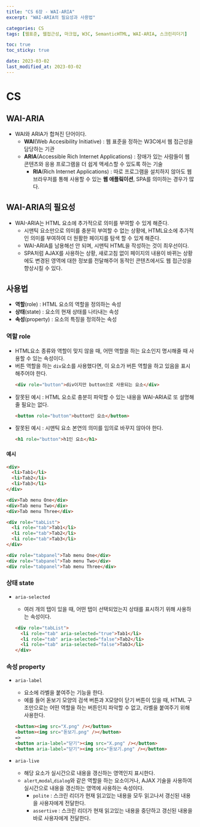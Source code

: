 ```yaml
---
title: "CS 6장 - WAI-ARIA"
excerpt: "WAI-ARIA의 필요성과 사용법"

categories: CS
tags: [웹표준, 웹접근성, 마크업, W3C, SemanticHTML, WAI-ARIA, 스크린리더기]

toc: true
toc_sticky: true

date: 2023-03-02
last_modified_at: 2023-03-02
---
```


# CS

## WAI-ARIA

- WAI와 ARIA가 합쳐진 단어이다.
  - **WAI**(Web Accesibility Initiative) : 웹 표준을 정하는 W3C에서 웹 접근성을 담당하는 기관
  - **ARIA**(Accessible Rich Internet Applications) : 장애가 있는 사람들이 웹 콘텐츠와 응용 프로그램을 더 쉽게 액세스할 수 있도록 하는 기술
    - **RIA**(Rich Internet Applications) : 따로 프로그램을 설치하지 않아도 웹 브라우저를 통해 사용할 수 있는 **웹 애플맄이션**, SPA를 의미하는 경우가 많다.

## WAI-ARIA의 필요성

- WAI-ARIA는 HTML 요소에 추가적으로 의미를 부여할 수 있게 해준다.
  - 시맨틱 요소만으로 의미를 충분히 부여할 수 없는 상황에, HTML요소에 추가적인 의미를 부여하여 더 원활한 페이지를 탐색 할 수 있게 해준다.
  - WAI-ARIA를 남용해선 안 되며, 시맨틱 HTML을 작성하는 것이 최우선이다.
  - SPA처럼 AJAX를 사용하는 상황, 새로고침 없이 페이지의 내용이 바뀌는 상황에도 변경된 영역에 대한 정보를 전달해주어 동적인 콘텐츠에서도 웹 접근성을 향상시킬 수 있다.

## 사용법

- **역할**(role) : HTML 요소의 역할을 정의하는 속성
- **상태**(state) : 요소의 현재 상태를 나타내는 속성
- **속성**(property) : 요소의 특징을 정의하는 속성

### 역할 role

- HTML요소 종류와 역할이 맞지 않을 때, 어떤 역할을 하는 요소인지 명시해줄 때 사용할 수 있는 속성이다.
- 버튼 역할을 하는 `div`요소를 사용했다면, 이 요소가 버튼 역할을 하고 있음을 표시해주어야 한다.
  ```html
  <div role="button">div이지만 button으로 사용되는 요소</div>
  ```
- 잘못된 예시 : HTML 요소로 충분히 파악할 수 있는 내용을 WAI-ARIA로 또 설명해 줄 필요는 없다.
  ```html
  <button role="button">button인 요소</button>
  ```
- 잘못된 예시 : 시맨틱 요소 본연의 의미를 임의로 바꾸지 않아야 한다.
  ```html
  <h1 role="button">h1인 요소</h1>
  ```

#### 예시

```html
<div>
  <li>Tab1</li>
  <li>Tab2</li>
  <li>Tab3</li>
</div>

<div>Tab menu One</div>
<div>Tab menu Two</div>
<div>Tab menu Three</div>
```

```html
<div role="tabList">
  <li role="tab">Tab1</li>
  <li role="tab">Tab2</li>
  <li role="tab">Tab3</li>
</div>

<div role="tabpanel">Tab menu One</div>
<div role="tabpanel">Tab menu Two</div>
<div role="tabpanel">Tab menu Three</div>
```

### 상태 state

- `aria-selected`

  - 여러 개의 탭이 있을 때, 어떤 탭이 선택되었는지 상태를 표시하기 위해 사용하는 속성이다.

  ```html
  <div role="tabList">
    <li role="tab" aria-selected="true">Tab1</li>
    <li role="tab" aria-selected="false">Tab2</li>
    <li role="tab" aria-selected="false">Tab3</li>
  </div>
  ```

### 속성 property

- `aria-label`

  - 요소에 라벨을 붙여주는 기능을 한다.
  - 예를 들어 돋보기 모양의 검색 버튼과 X모양이 닫기 버튼이 있을 때, HTML 구조만으로는 어떤 역할을 하는 버튼인지 파악할 수 없고, 라벨을 붙여주기 위해 사용한다.

  ```html
  <button><img src="X.png" /></button>
  <button><img src="돋보기.png" /></button>
  =>
  <button aria-label="닫기"><img src="X.png" /></button>
  <button aria-label="닫기"><img src="돋보기.png" /></button>
  ```

- `aria-live`
  - 해당 요소가 실시간으로 내용을 갱신하는 영역인지 표시한다.
  - `alert`,`modal`,`dialog`와 같은 역할을 하는 요소이거나, AJAX 기술을 사용하여 실시간으로 내용을 갱신하는 영역에 사용하는 속성이다.
    - `polite` : 스크린 리더가 현재 읽고있는 내용을 모두 읽고나서 갱신된 내용을 사용자에게 전달한다.
    - `assertive` : 스크린 리더가 현재 읽고있는 내용을 중단하고 갱신된 내용을 바로 사용자에게 전달한다.
